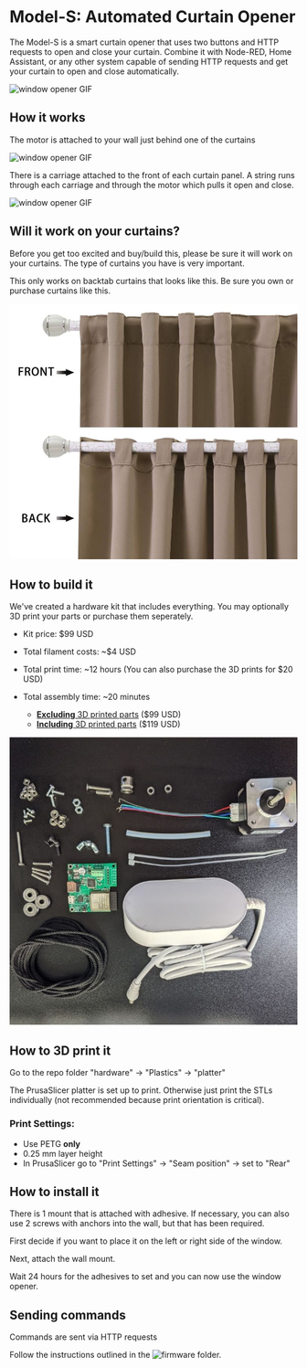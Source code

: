 # Model-S: Automated Curtain Opener

The Model-S is a smart curtain opener that uses two buttons and HTTP requests to open and close your curtain. Combine it with Node-RED, Home Assistant, or any other system capable of sending HTTP requests and get your curtain to open and close automatically.

![window opener GIF](/media/curtain-gif.gif)

## How it works

The motor is attached to your wall just behind one of the curtains

![window opener GIF](/media/motor-gif.gif)

There is a carriage attached to the front of each curtain panel. A string runs through each carriage and through the motor which pulls it open and close.

![window opener GIF](/media/string-gif.gif)

## Will it work on your curtains?

Before you get too excited and buy/build this, please be sure it will work on your curtains. The type of curtains you have is very important.

This only works on backtab curtains that looks like this. Be sure you own or purchase curtains like this.

![window opener GIF](/media/backtab-example.jpg)


## How to build it

We've created a hardware kit that includes everything. You may optionally 3D print your parts or purchase them seperately.

* Kit price: $99 USD
* Total filament costs: ~$4 USD
* Total print time: ~12 hours (You can also purchase the 3D prints for $20 USD)
* Total assembly time: ~20 minutes

    * [**Excluding** 3D printed parts](https://valarsystems.com/products/s1-adjustable-curtain-opener?variant=39595200315451) ($99 USD)
    * [**Including** 3D printed parts](https://valarsystems.com/products/s1-adjustable-curtain-opener?variant=395952002826837) ($119 USD)

![window opener parts](/media/kit-parts.jpg)


## How to 3D print it

Go to the repo folder "hardware" -> "Plastics" -> "platter"

The PrusaSlicer platter is set up to print. Otherwise just print the STLs individually (not recommended because print orientation is critical). 

### Print Settings:
* Use PETG **only**
* 0.25 mm layer height
* In PrusaSlicer go to "Print Settings" -> "Seam position" -> set to "Rear"


## How to install it

There is 1 mount that is attached with adhesive. If necessary, you can also use 2 screws with anchors into the wall, but that has been required. 

First decide if you want to place it on the left or right side of the window.

Next, attach the wall mount.

Wait 24 hours for the adhesives to set and you can now use the window opener.

## Sending commands

Commands are sent via HTTP requests

Follow the instructions outlined in the ![firmware](/firmware) folder.

